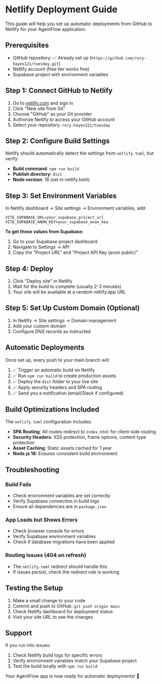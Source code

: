 # Netlify Deployment Guide

This guide will help you set up automatic deployments from GitHub to Netlify for your AgentFlow application.

## Prerequisites

- GitHub repository: ✅ Already set up (`https://github.com/rory-hayes121/tuesday.git`)
- Netlify account (free tier works fine)
- Supabase project with environment variables

## Step 1: Connect GitHub to Netlify

1. Go to [netlify.com](https://netlify.com) and sign in
2. Click "New site from Git"
3. Choose "GitHub" as your Git provider
4. Authorize Netlify to access your GitHub account
5. Select your repository: `rory-hayes121/tuesday`

## Step 2: Configure Build Settings

Netlify should automatically detect the settings from `netlify.toml`, but verify:

- **Build command**: `npm run build`
- **Publish directory**: `dist`
- **Node version**: 18 (set in netlify.toml)

## Step 3: Set Environment Variables

In Netlify dashboard → Site settings → Environment variables, add:

```
VITE_SUPABASE_URL=your_supabase_project_url
VITE_SUPABASE_ANON_KEY=your_supabase_anon_key
```

**To get these values from Supabase:**
1. Go to your Supabase project dashboard
2. Navigate to Settings → API
3. Copy the "Project URL" and "Project API Key (anon public)"

## Step 4: Deploy

1. Click "Deploy site" in Netlify
2. Wait for the build to complete (usually 2-3 minutes)
3. Your site will be available at a random netlify.app URL

## Step 5: Set Up Custom Domain (Optional)

1. In Netlify → Site settings → Domain management
2. Add your custom domain
3. Configure DNS records as instructed

## Automatic Deployments

Once set up, every push to your main branch will:

1. ✅ Trigger an automatic build on Netlify
2. ✅ Run `npm run build` to create production assets
3. ✅ Deploy the `dist` folder to your live site
4. ✅ Apply security headers and SPA routing
5. ✅ Send you a notification (email/Slack if configured)

## Build Optimizations Included

The `netlify.toml` configuration includes:

- **SPA Routing**: All routes redirect to `index.html` for client-side routing
- **Security Headers**: XSS protection, frame options, content type protection
- **Asset Caching**: Static assets cached for 1 year
- **Node.js 18**: Ensures consistent build environment

## Troubleshooting

### Build Fails
- Check environment variables are set correctly
- Verify Supabase connection in build logs
- Ensure all dependencies are in `package.json`

### App Loads but Shows Errors
- Check browser console for errors
- Verify Supabase environment variables
- Check if database migrations have been applied

### Routing Issues (404 on refresh)
- The `netlify.toml` redirect should handle this
- If issues persist, check the redirect rule is working

## Testing the Setup

1. Make a small change to your code
2. Commit and push to GitHub: `git push origin main`
3. Check Netlify dashboard for deployment status
4. Visit your site URL to see the changes

## Support

If you run into issues:
1. Check Netlify build logs for specific errors
2. Verify environment variables match your Supabase project
3. Test the build locally with `npm run build`

Your AgentFlow app is now ready for automatic deployments! 🚀 